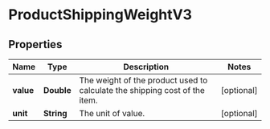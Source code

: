 

# ProductShippingWeightV3

## Properties

Name | Type | Description | Notes
------------ | ------------- | ------------- | -------------
**value** | **Double** | The weight of the product used to calculate the shipping cost of the item. |  [optional]
**unit** | **String** | The unit of value. |  [optional]



